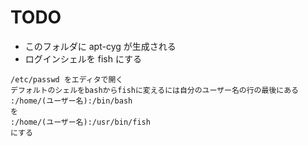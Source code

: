 # TODO

- このフォルダに apt-cyg が生成される
- ログインシェルを fish にする
``` Hint
/etc/passwd をエディタで開く
デフォルトのシェルをbashからfishに変えるには自分のユーザー名の行の最後にある
:/home/(ユーザー名):/bin/bash
を
:/home/(ユーザー名):/usr/bin/fish
にする
```
